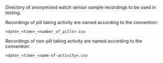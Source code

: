 Directory of anonymized watch sensor sample recordings to be used in testing.  

Recordings of pill taking activity are named according to the convention:  

```
<date>_<time>_<number_of_pills>.csv
```  

Recordings of non-pill taking activity are named according to the convention:  

```
<date>_<time>_<name-of-activity>.csv
```
